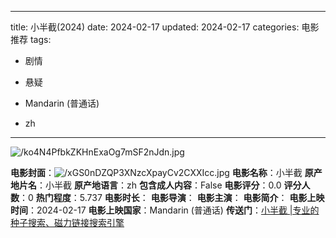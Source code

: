 
---
title: 小半截(2024)
date: 2024-02-17
updated: 2024-02-17
categories: 电影推荐
tags:

- 剧情
- 悬疑

- Mandarin (普通话)
- zh
---

<img src="https://image.tmdb.org/t/p/original/ko4N4PfbkZKHnExaOg7mSF2nJdn.jpg" alt="/ko4N4PfbkZKHnExaOg7mSF2nJdn.jpg" title="/ko4N4PfbkZKHnExaOg7mSF2nJdn.jpg">

**电影封面**：<img src="https://image.tmdb.org/t/p/w200/xGS0nDZQP3XNzcXpayCv2CXXIcc.jpg" alt="/xGS0nDZQP3XNzcXpayCv2CXXIcc.jpg" title="/xGS0nDZQP3XNzcXpayCv2CXXIcc.jpg">
**电影名称**：小半截
**原产地片名**：小半截
**原产地语言**：zh
**包含成人内容**：False
**电影评分**：0.0
**评分人数**：0
**热门程度**：5.737
**电影时长**：
**电影导演**：
**电影主演**：
**电影简介**：
**电影上映时间**：2024-02-17
**电影上映国家**：Mandarin (普通话)
**传送门**：[小半截 |专业的种子搜索、磁力链接搜索引擎](https://movie.amd794.com:2083/?search=%E5%B0%8F%E5%8D%8A%E6%88%AA&ordering=&mode=match_phrase&page_size=10&page=1)


